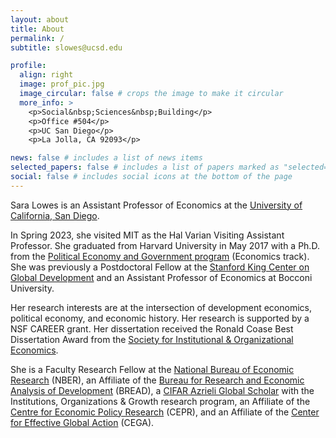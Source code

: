 ```yaml
---
layout: about
title: About
permalink: /
subtitle: slowes@ucsd.edu

profile:
  align: right
  image: prof_pic.jpg
  image_circular: false # crops the image to make it circular
  more_info: >
    <p>Social&nbsp;Sciences&nbsp;Building</p>
    <p>Office #504</p>
    <p>UC San Diego</p>
    <p>La Jolla, CA 92093</p>

news: false # includes a list of news items
selected_papers: false # includes a list of papers marked as "selected={true}"
social: false # includes social icons at the bottom of the page
---
```


Sara Lowes is an Assistant Professor of Economics at the [University of California, San Diego](https://economics.ucsd.edu/). 

In Spring 2023, she visited MIT as the Hal Varian Visiting Assistant Professor. She graduated from Harvard University in May 2017 with a Ph.D. from the [Political Economy and Government program](https://www.hks.harvard.edu/educational-programs/doctoral-programs/phd-political-economy-government) (Economics track). She was previously a Postdoctoral Fellow at the [Stanford King Center on Global Development](https://kingcenter.stanford.edu/) and an Assistant Professor of Economics at Bocconi University. 

Her research interests are at the intersection of development economics, political economy, and economic history. Her research is supported by a NSF CAREER grant. Her dissertation received the Ronald Coase Best Dissertation Award from the [Society for Institutional & Organizational Economics](https://www.sioe.org/). 

She is a Faculty Research Fellow at the [National Bureau of Economic Research](https://www.nber.org/) (NBER), an Affiliate of the [Bureau for Research and Economic Analysis of Development](https://www.ibread.org/) (BREAD), a [CIFAR Azrieli Global Scholar](https://cifar.ca/next-generation/global-scholars/) with the Institutions, Organizations & Growth research program, an Affiliate of the [Centre for Economic Policy Research](https://cepr.org/) (CEPR), and an Affiliate of the [Center for Effective Global Action](https://cega.berkeley.edu/) (CEGA).
